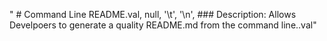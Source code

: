 " # Command Line README.val, null, '\t', '\n', ### Description: Allows Develpoers to generate a quality README.md from the command line..val"